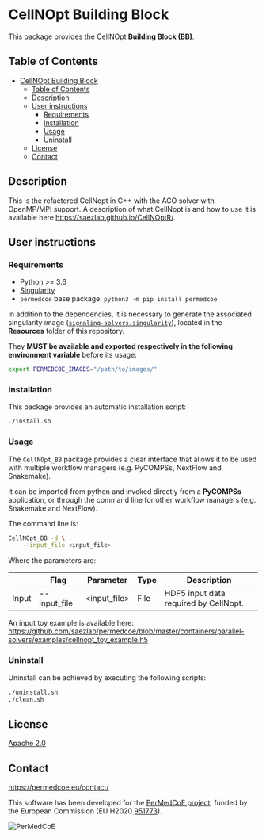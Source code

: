 # CellNOpt Building Block

This package provides the CellNOpt **Building Block (BB)**.

## Table of Contents

- [CellNOpt Building Block](#cellnopt-building-block)
  - [Table of Contents](#table-of-contents)
  - [Description](#description)
  - [User instructions](#user-instructions)
    - [Requirements](#requirements)
    - [Installation](#installation)
    - [Usage](#usage)
    - [Uninstall](#uninstall)
  - [License](#license)
  - [Contact](#contact)

## Description

This is the refactored CellNopt in C++ with the ACO solver with OpenMP/MPI support. A description of what CellNopt is and how to use it is available here https://saezlab.github.io/CellNOptR/.

## User instructions

### Requirements

- Python >= 3.6
- [Singularity](https://singularity.lbl.gov/docs-installation)
- `permedcoe` base package: `python3 -m pip install permedcoe`

In addition to the dependencies, it is necessary to generate the associated
singularity image ([`signaling-solvers.singularity`](../Resources/images/signaling-solvers.singularity)),
located in the **Resources** folder of this repository.

They **MUST be available and exported respectively in the following environment variable**
before its usage:

```bash
export PERMEDCOE_IMAGES="/path/to/images/"
```

### Installation

This package provides an automatic installation script:

```bash
./install.sh
```

### Usage

The `CellNOpt_BB` package provides a clear interface that allows
it to be used with multiple workflow managers (e.g. PyCOMPSs, NextFlow and
Snakemake).

It can be imported from python and invoked directly from a **PyCOMPSs**
application, or through the command line for other workflow managers
(e.g. Snakemake and NextFlow).

The command line is:

```bash
CellNOpt_BB -d \
    --input_file <input_file>
```

Where the parameters are:

|        | Flag         | Parameter     | Type | Description                           |
|--------|--------------|---------------|------|---------------------------------------|
| Input  | --input_file | \<input_file> | File | HDF5 input data required by CellNopt. |


An input toy example is available here: https://github.com/saezlab/permedcoe/blob/master/containers/parallel-solvers/examples/cellnopt_toy_example.h5

### Uninstall

Uninstall can be achieved by executing the following scripts:

```bash
./uninstall.sh
./clean.sh
```

## License

[Apache 2.0](https://www.apache.org/licenses/LICENSE-2.0)

## Contact

<https://permedcoe.eu/contact/>

This software has been developed for the [PerMedCoE project](https://permedcoe.eu/), funded by the European Commission (EU H2020 [951773](https://cordis.europa.eu/project/id/951773)).

![](https://permedcoe.eu/wp-content/uploads/2020/11/logo_1.png "PerMedCoE")
